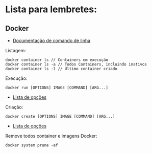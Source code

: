 # Lista para lembretes:

## Docker

- [Documentação de comando de linha](https://docs.docker.com/engine/reference/commandline/docker/)

Listagem:
```
docker container ls // Containers em execução
docker container ls -a // Todos Containers, incluindo inativos
docker container ls -l // Último container criado
```

Execução:
```
docker run [OPTIONS] IMAGE [COMMAND] [ARG...]
```
- [Lista de opções](https://docs.docker.com/engine/reference/commandline/run/)

Criação:
```
docker create [OPTIONS] IMAGE [COMMAND] [ARG...]
```
- [Lista de opções](https://docs.docker.com/engine/reference/commandline/create/)

Remove todos container e imagens Docker:
```
docker system prune -af
```